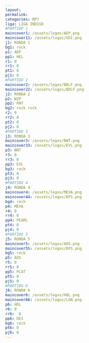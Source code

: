 ```yaml
---
layout: 
permalink: 
categories: RP7
liga: LIGA INDIGO
#PARTIDO 1
maincover1: /assets/logos/AEP.png
maincover11: /assets/logos/GDI.png
j1: RONDA 1
bg1: rock
p1: AEP
pp1: HEL
r1: 0
rr1: 0
pt1: 0
pj1: 0
#PARTIDO 2
maincover2: /assets/logos/BDLF.png
maincover22: /assets/logos/BDLF.png
j2: RONDA 2
p2: WZP
pp2: RNT
bg2: rock rock
r2: 0
rr2: 0
pt2: 0
pj2: 0
#PARTIDO 3
j3: RONDA 3
maincover3: /assets/logos/BNT.png
maincover33: /assets/logos/EVL.png
p3: BNT
r3: 0
rr3: 0
pp3: EVL
bg3: rock
pt3: 0
pj3: 0
#PARTIDO 4
j4: RONDA 4
maincover4: /assets/logos/MEXA.png
maincover44: /assets/logos/DFS.png
bg4: rock 
p4: MEXA
r4: 0
rr4: 0
pp4: PEARL
pt4: 0
pj4: 0
#PARTIDO 5
j5: RONDA 5
maincover5: /assets/logos/AOS.png
maincover55: /assets/logos/DFS.png
bg5: rock 
p5: AOS
r5: 0
rr5: 0
pp5: PLAT
pt5: 0
pj5: 0
#PARTIDO 6
j6: RONDA 6
maincover6: /assets/logos/HOL.png
maincover66: /assets/logos/LGN.png
p6: HOL
r6: 0
rr6:  0
pp6: DES
bg6: rock
pt6: 0
pj6: 0
---
```

